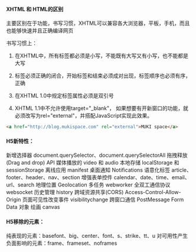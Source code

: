 #### XHTML 和 HTML的区别
主要区别在于功能，书写习惯，XHTML可以兼容各大浏览器，平板，手机，而且也能够快速并且正确编译网页

书写习惯上：
1.  在XHTML中，所有标签都必须是小写，不能既有大写又有小写，也不能都是大写

2. 标签必须正确的闭合，开始标签和结束必须成对出现，标签顺序也必须有序，正确

3. 在XHTML 1.0中规定标签属性必须是双引号

4. XHTML 1.1中不允许使用target="_blank"， 如果想要有开新窗口的功能，就必须改写为rel="external"，并搭配JavaScript实现此效果。
```html
<a href="http://blog.mukispace.com" rel="external">MUKI space</a>
```

#### H5新特性：
新增选择器 document.querySelector、document.querySelectorAll
拖拽释放(Drag and drop) API
媒体播放的 video 和 audio
本地存储 localStorage 和 sessionStorage
离线应用 manifest
桌面通知 Notifications
语意化标签 article、footer、header、nav、section
增强表单控件 calendar、date、time、email、url、search
地理位置 Geolocation
多任务 webworker
全双工通信协议 websocket
历史管理 history
跨域资源共享(CORS) Access-Control-Allow-Origin
页面可见性改变事件 visibilitychange
跨窗口通信 PostMessage
Form Data 对象
绘画 canvas

#### H5移除的元素：
纯表现的元素：basefont、big、center、font、s、strike、tt、u
对可用性产生负面影响的元素：frame、frameset、noframes